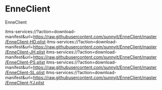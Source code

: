 # EnneClient
EnneClient

itms-services://?action=download-manifest&url=https://raw.githubusercontent.com/sunnyit/EnneClient/master/EnneClient-HD.plist
itms-services://?action=download-manifest&url=https://raw.githubusercontent.com/sunnyit/EnneClient/master/EnneClient-JH.plist
itms-services://?action=download-manifest&url=https://raw.githubusercontent.com/sunnyit/EnneClient/master/EnneClient-PS.plist
itms-services://?action=download-manifest&url=https://raw.githubusercontent.com/sunnyit/EnneClient/master/EnneClient-SL.plist
itms-services://?action=download-manifest&url=https://raw.githubusercontent.com/sunnyit/EnneClient/master/EnneClient-YJ.plist
